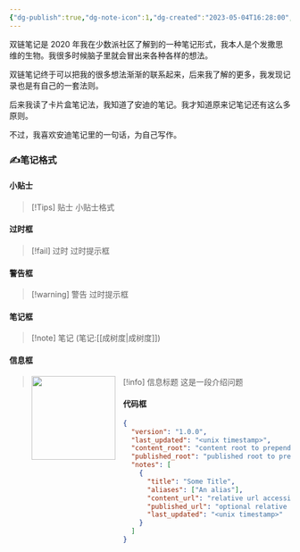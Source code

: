 ```yaml
---
{"dg-publish":true,"dg-note-icon":1,"dg-created":"2023-05-04T16:28:00","dg-updated":"2024-03-10T16:33:00","tags":["note"],"dg-path":"写作/笔记.md","permalink":"/写作/笔记/","dgPassFrontmatter":true,"noteIcon":1,"created":"2023-05-04T16:28:00","updated":"2024-03-10T16:33:00"}
---
```


双链笔记是 2020 年我在少数派社区了解到的一种笔记形式，我本人是个发撒思维的生物。我很多时候脑子里就会冒出来各种各样的想法。

双链笔记终于可以把我的很多想法渐渐的联系起来，后来我了解的更多，我发现记录也是有自己的一套法则。

后来我读了卡片盒笔记法，我知道了安迪的笔记。我才知道原来记笔记还有这么多原则。

不过，我喜欢安迪笔记里的一句话，为自己写作。

### ✍️笔记格式

#### 小贴士


> [!Tips] 贴士
> 小贴士格式

#### 过时框

> [!fail] 过时
> 过时提示框

#### 警告框

> [!warning] 警告
> 过时提示框

#### 笔记框

> [!note] 笔记
> (笔记:[[成树度\|成树度]])

#### 信息框

> [!info] 信息标题
> <img src="https://s2.loli.net/2023/12/01/kHnBpYU34WfhxTC.png" style="float: left; width: 150px; height: auto; margin-right: 1em;" /> 这是一段介绍问题

#### 代码框


```json
{
  "version": "1.0.0",
  "last_updated": "<unix timestamp>",
  "content_root": "content root to prepend before content_url",
  "published_root": "published root to prepend before published_url",
  "notes": [
    {
      "title": "Some Title",
      "aliases": ["An alias"],
      "content_url": "relative url accessible from web to get the raw content",
      "published_url": "optional relative publicly available url",
      "last_updated": "<unix timestamp>"
    }
  ]
}
```

